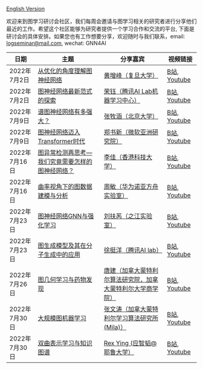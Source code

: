 [English Version](https://github.com/logseminar/Schedule/blob/main/README.md)

欢迎来到图学习研讨会社区，我们每周会邀请与图学习相关的研究者进行分享他们最近的工作。希望这个社区能够为研究者提供一个学习合作和交流的平台, 下面是研讨会的具体安排。如果您也有工作想要分享，欢迎随时与我们联系，email: logseminar@mail.com, wechat: GNN4AI


| 日期          |   主题   | 分享嘉宾  | 视频链接           |
| --------     | -------- | -------- | --------         |
| 2022年7月2日  | [从优化的角度理解图神经网络](https://mp.weixin.qq.com/s/-xKiXaCp_DwuF9QcrCNXuQ)     | [黄增峰（复旦大学）](https://zengfenghuang.github.io/)     | [B站](https://www.bilibili.com/video/BV1xY4y1E7uN?share_source=copy_web&vd_source=b018fe2cabf13e7002416b2522c321e), [Youtube](https://youtu.be/Q7dYNqdPz-w) |
| 2022年7月2日  | [图神经网络最新范式的探索](https://mp.weixin.qq.com/s/hikAMEJ_x8A09qrWNPt5DQ)     | [荣钰（腾讯AI Lab机器学习中心）](https://scholar.google.com/citations?hl=zh-CN&user=itezhEMAAAAJ)     | [B站](https://www.bilibili.com/video/BV1CW4y1z7sk?spm_id_from=333.999.0.0&vd_source=8f32aab17421333b494b31ddd9a09011), [Youtube](https://youtu.be/Q7dYNqdPz-w) |
| 2022年7月9日  | [谱图神经网络有多强大？](https://mp.weixin.qq.com/s/hQMfBEGE97iX_uT_Ajeh7w)     | [张牧涵（北京大学）](https://muhanzhang.github.io/)     | [B站](https://www.bilibili.com/video/BV1eU4y1D7Gv?share_source=copy_web), [Youtube](https://www.youtube.com/channel/UCisW6IeDGiDDoJzWj3cP1fg/videos) |
| 2022年7月9日  |[图神经网络迈入Transformer时代](https://mp.weixin.qq.com/s/ATHLYcUEZJWyvvMta0tkyw)     | [郑书新（微软亚洲研究院）](https://www.microsoft.com/en-us/research/people/shuz/)     | [B站](https://www.bilibili.com/video/BV1sB4y1H7pH?share_source=copy_web), [Youtube](https://www.youtube.com/channel/UCisW6IeDGiDDoJzWj3cP1fg/videos) |
| 2022年7月16日  |[图异常检测再思考—我们究竟需要怎样的图神经网络？](https://mp.weixin.qq.com/s/zIsD3_70WhtDrS-XdReYKQ)     | [李佳（香港科技大学）](https://facultyprofiles.hkust-gz.edu.cn/faculty-personal-page?id=286)     | [B站](https://www.bilibili.com/video/BV1BG411p7og?spm_id_from=333.999.0.0), [Youtube](https://youtu.be/T6F48XYl8Ao) |
| 2022年7月16日  |[曲率视角下的图数据建模与分析](https://mp.weixin.qq.com/s/VRSfZKe1Hv0hCub075UvfA)     | [周敏（华为诺亚方舟实验室）](https://scholar.google.com.sg/citations?user=P8WYyYIAAAAJ&hl=zh-CN)     | [B站](https://space.bilibili.com/379472457), [Youtube](https://youtu.be/OsWY7UNLcVU) |
| 2022年7月23日  |[图神经网络GNN与强化学习](https://mp.weixin.qq.com/s/q8oW00Hz2hi0gBs2pyiBtA)     | [ 刘扶芮（之江实验室）](https://xs2.dailyheadlines.cc/citations?user=DJY8NXMAAAAJ&hl=zh-CN&oi=sra)     | [B站](https://space.bilibili.com/379472457), [Youtube](https://www.youtube.com/channel/UCisW6IeDGiDDoJzWj3cP1fg) |
| 2022年7月23日  |[图生成模型及其在分子生成中的应用](https://mp.weixin.qq.com/s/MguYGWm_F7uiQ6Bf__V96w)     | [徐挺洋（腾讯AI lab）](https://scholar.google.com/citations?user=6gIs5YMAAAAJ&hl=zh-CN&oi=sra)     | [B站](https://space.bilibili.com/379472457), [Youtube](https://www.youtube.com/watch?v=AhFkyxVJxP4) |
| 2022年7月26日  |[图几何学习与药物发现](https://mp.weixin.qq.com/s/FUvsCp5-UWJVA_xJjk7jdg)     | [唐建（加拿大蒙特利尔算法研究院，加拿大蒙特利尔大学商学院）](https://www.jian-tang.com/)     | [B站](https://www.bilibili.com/video/BV18T411E71z?share_source=copy_web&vd_source=b018fe2cabf13e7002416b2522c321e9), [Youtube](https://www.youtube.com/watch?v=AhFkyxVJxP4) |
| 2022年7月30日  |[大规模图机器学习](https://mp.weixin.qq.com/s/gMSneafvL9i4JHE5h_Pg8A)     | [张文涛（加拿大蒙特利尔学习算法研究所 (Mila)）](https://zwt233.github.io)     | [B站](https://www.bilibili.com/video/BV18T411E71z?share_source=copy_web&vd_source=b018fe2cabf13e7002416b2522c321e9), [Youtube](https://www.youtube.com/watch?v=AhFkyxVJxP4) |
| 2022年7月30日  |[双曲表示学习与知识图谱](https://mp.weixin.qq.com/s/1mAs7EDWL4x3LWdgjPPTFQ)     | [Rex Ying (应智韬@耶鲁大学）](https://scholar.google.com/citations?hl=zh-CN&user=6fqNXooAAAAJ)     | [B站](https://www.bilibili.com/video/BV18T411E71z?share_source=copy_web&vd_source=b018fe2cabf13e7002416b2522c321e9), [Youtube](https://www.youtube.com/watch?v=AhFkyxVJxP4) |
